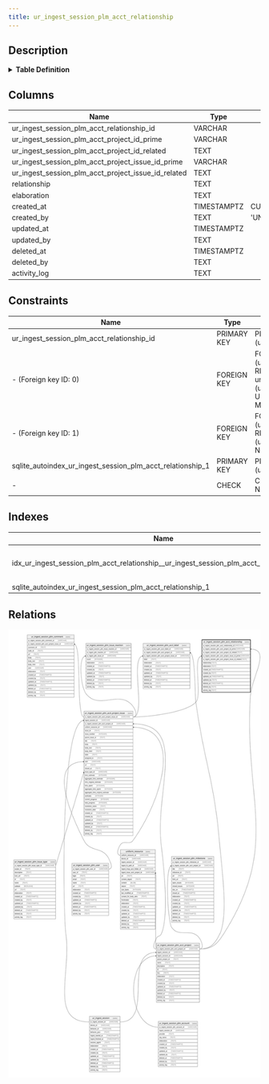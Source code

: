```yaml
---
title: ur_ingest_session_plm_acct_relationship
---
```


## Description

<details>
<summary><strong>Table Definition</strong></summary>

```sql
CREATE TABLE "ur_ingest_session_plm_acct_relationship" (
    "ur_ingest_session_plm_acct_relationship_id" VARCHAR PRIMARY KEY NOT NULL,
    "ur_ingest_session_plm_acct_project_id_prime" VARCHAR NOT NULL,
    "ur_ingest_session_plm_acct_project_id_related" TEXT NOT NULL,
    "ur_ingest_session_plm_acct_project_issue_id_prime" VARCHAR NOT NULL,
    "ur_ingest_session_plm_acct_project_issue_id_related" TEXT NOT NULL,
    "relationship" TEXT,
    "elaboration" TEXT CHECK(json_valid(elaboration) OR elaboration IS NULL),
    "created_at" TIMESTAMPTZ DEFAULT CURRENT_TIMESTAMP,
    "created_by" TEXT DEFAULT 'UNKNOWN',
    "updated_at" TIMESTAMPTZ,
    "updated_by" TEXT,
    "deleted_at" TIMESTAMPTZ,
    "deleted_by" TEXT,
    "activity_log" TEXT,
    FOREIGN KEY("ur_ingest_session_plm_acct_project_id_prime") REFERENCES "ur_ingest_session_plm_acct_project"("ur_ingest_session_plm_acct_project_id"),
    FOREIGN KEY("ur_ingest_session_plm_acct_project_issue_id_prime") REFERENCES "ur_ingest_session_plm_acct_project_issue"("ur_ingest_session_plm_acct_project_issue_id")
)
```

</details>

## Columns

| Name                                                | Type        | Default           | Nullable | Parents                                                                                                                           | Comment                                                 |
| --------------------------------------------------- | ----------- | ----------------- | -------- | --------------------------------------------------------------------------------------------------------------------------------- | ------------------------------------------------------- |
| ur_ingest_session_plm_acct_relationship_id          | VARCHAR     |                   | false    |                                                                                                                                   | {"isSqlDomainZodDescrMeta":true,"isVarChar":true}       |
| ur_ingest_session_plm_acct_project_id_prime         | VARCHAR     |                   | false    | [ur_ingest_session_plm_acct_project](/docs/standard-library/rssd-schema/ur_ingest_session_plm_acct_project)             | {"isSqlDomainZodDescrMeta":true,"isVarChar":true}       |
| ur_ingest_session_plm_acct_project_id_related       | TEXT        |                   | false    |                                                                                                                                   |                                                         |
| ur_ingest_session_plm_acct_project_issue_id_prime   | VARCHAR     |                   | false    | [ur_ingest_session_plm_acct_project_issue](/docs/standard-library/rssd-schema/ur_ingest_session_plm_acct_project_issue) | {"isSqlDomainZodDescrMeta":true,"isVarChar":true}       |
| ur_ingest_session_plm_acct_project_issue_id_related | TEXT        |                   | false    |                                                                                                                                   |                                                         |
| relationship                                        | TEXT        |                   | true     |                                                                                                                                   |                                                         |
| elaboration                                         | TEXT        |                   | true     |                                                                                                                                   | {"isSqlDomainZodDescrMeta":true,"isJsonText":true}      |
| created_at                                          | TIMESTAMPTZ | CURRENT_TIMESTAMP | true     |                                                                                                                                   |                                                         |
| created_by                                          | TEXT        | 'UNKNOWN'         | true     |                                                                                                                                   |                                                         |
| updated_at                                          | TIMESTAMPTZ |                   | true     |                                                                                                                                   |                                                         |
| updated_by                                          | TEXT        |                   | true     |                                                                                                                                   |                                                         |
| deleted_at                                          | TIMESTAMPTZ |                   | true     |                                                                                                                                   |                                                         |
| deleted_by                                          | TEXT        |                   | true     |                                                                                                                                   |                                                         |
| activity_log                                        | TEXT        |                   | true     |                                                                                                                                   | {"isSqlDomainZodDescrMeta":true,"isJsonSqlDomain":true} |

## Constraints

| Name                                                       | Type        | Definition                                                                                                                                                                                                           |
| ---------------------------------------------------------- | ----------- | -------------------------------------------------------------------------------------------------------------------------------------------------------------------------------------------------------------------- |
| ur_ingest_session_plm_acct_relationship_id                 | PRIMARY KEY | PRIMARY KEY (ur_ingest_session_plm_acct_relationship_id)                                                                                                                                                             |
| - (Foreign key ID: 0)                                      | FOREIGN KEY | FOREIGN KEY (ur_ingest_session_plm_acct_project_issue_id_prime) REFERENCES ur_ingest_session_plm_acct_project_issue (ur_ingest_session_plm_acct_project_issue_id) ON UPDATE NO ACTION ON DELETE NO ACTION MATCH NONE |
| - (Foreign key ID: 1)                                      | FOREIGN KEY | FOREIGN KEY (ur_ingest_session_plm_acct_project_id_prime) REFERENCES ur_ingest_session_plm_acct_project (ur_ingest_session_plm_acct_project_id) ON UPDATE NO ACTION ON DELETE NO ACTION MATCH NONE                   |
| sqlite_autoindex_ur_ingest_session_plm_acct_relationship_1 | PRIMARY KEY | PRIMARY KEY (ur_ingest_session_plm_acct_relationship_id)                                                                                                                                                             |
| -                                                          | CHECK       | CHECK(json_valid(elaboration) OR elaboration IS NULL)                                                                                                                                                                |

## Indexes

| Name                                                                                     | Definition                                                                                                                                                                                          |
| ---------------------------------------------------------------------------------------- | --------------------------------------------------------------------------------------------------------------------------------------------------------------------------------------------------- |
| idx_ur_ingest_session_plm_acct_relationship__ur_ingest_session_plm_acct_project_id_prime | CREATE INDEX "idx_ur_ingest_session_plm_acct_relationship__ur_ingest_session_plm_acct_project_id_prime" ON "ur_ingest_session_plm_acct_relationship"("ur_ingest_session_plm_acct_project_id_prime") |
| sqlite_autoindex_ur_ingest_session_plm_acct_relationship_1                               | PRIMARY KEY (ur_ingest_session_plm_acct_relationship_id)                                                                                                                                            |

## Relations

![er](../../../../../../assets/images/content/docs/standard-library/rssd-schema/ur_ingest_session_plm_acct_relationship.svg)

